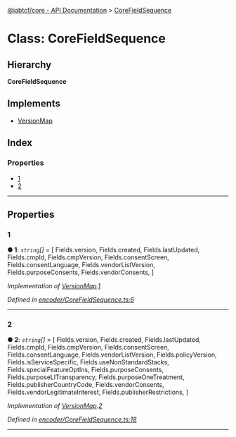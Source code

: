 [@iabtcf/core - API Documentation](../README.md) > [CoreFieldSequence](../classes/corefieldsequence.md)

# Class: CoreFieldSequence

## Hierarchy

**CoreFieldSequence**

## Implements

* [VersionMap](../interfaces/versionmap.md)

## Index

### Properties

* [1](corefieldsequence.md#1)
* [2](corefieldsequence.md#2)

---

## Properties

<a id="1"></a>

###  1

**● 1**: *`string`[]* =  [
    Fields.version,
    Fields.created,
    Fields.lastUpdated,
    Fields.cmpId,
    Fields.cmpVersion,
    Fields.consentScreen,
    Fields.consentLanguage,
    Fields.vendorListVersion,
    Fields.purposeConsents,
    Fields.vendorConsents,
  ]

*Implementation of [VersionMap](../interfaces/versionmap.md).[1](../interfaces/versionmap.md#1)*

*Defined in [encoder/CoreFieldSequence.ts:6](https://github.com/chrispaterson/iabtcf-es/blob/2c7676b/modules/core/src/encoder/CoreFieldSequence.ts#L6)*

___
<a id="2"></a>

###  2

**● 2**: *`string`[]* =  [
    Fields.version,
    Fields.created,
    Fields.lastUpdated,
    Fields.cmpId,
    Fields.cmpVersion,
    Fields.consentScreen,
    Fields.consentLanguage,
    Fields.vendorListVersion,
    Fields.policyVersion,
    Fields.isServiceSpecific,
    Fields.useNonStandardStacks,
    Fields.specialFeatureOptIns,
    Fields.purposeConsents,
    Fields.purposeLITransparency,
    Fields.purposeOneTreatment,
    Fields.publisherCountryCode,
    Fields.vendorConsents,
    Fields.vendorLegitimateInterest,
    Fields.publisherRestrictions,
  ]

*Implementation of [VersionMap](../interfaces/versionmap.md).[2](../interfaces/versionmap.md#2)*

*Defined in [encoder/CoreFieldSequence.ts:18](https://github.com/chrispaterson/iabtcf-es/blob/2c7676b/modules/core/src/encoder/CoreFieldSequence.ts#L18)*

___

